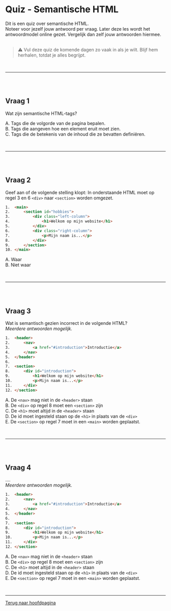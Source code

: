 # Quiz - Semantische HTML

Dit is een quiz over semantische HTML.
<br>
Noteer voor jezelf jouw antwoord per vraag. Later deze les wordt het antwoordmodel online gezet. Vergelijk dan zelf jouw antwoorden hiermee.
<br><br>

>⚠️ Vul deze quiz de komende dagen zo vaak in als je wilt. Blijf hem herhalen, totdat je alles begrijpt.

<br><hr><br><br>

## Vraag 1

Wat zijn semantische HTML-tags?

A. Tags die de volgorde van de pagina bepalen.
<br>
B. Tags die aangeven hoe een element eruit moet zien.
<br>
C. Tags die de betekenis van de inhoud die ze bevatten definiëren.

<br><hr><br><br>

## Vraag 2

Geef aan of de volgende stelling klopt: In onderstaande HTML moet op regel 3 en 6 `<div>` naar `<section>` worden omgezet.

```html
1.  <main>
2.      <section id="hobbies">
3.          <div class="left-column">
4.              <h1>Welkom op mijn website</h1>
5.          </div>
6.          <div class="right-column">
7.              <p>Mijn naam is...</p>
8.          </div>
9.      </section>
10. </main>
```

A. Waar
<br>
B. Niet waar

<br><hr><br><br>

## Vraag 3

Wat is semantisch gezien incorrect in de volgende HTML?
<br>*Meerdere antwoorden mogelijk.*

```html
1.  <header>
2.      <nav>
3.          <a href="#introduction">Introductie</a>
4.      </nav>
5.  </header>
6.  
7.  <section>
8.      <div id="introduction">
9.          <h1>Welkom op mijn website</h1>
10.         <p>Mijn naam is...</p>
11.     </div>
12. </section>
```

A. De `<nav>` mag niet in de `<header>` staan
<br>
B. De `<div>` op regel 8 moet een `<section>` zijn
<br>
C. De `<h1>` moet altijd in de `<header>` staan
<br>
D. De id moet ingesteld staan op de `<h1>` in plaats van de `<div>`
<br>
E. De `<section>` op regel 7 moet in een `<main>` worden geplaatst.

<br><hr><br><br>

## Vraag 4

....
<br>*Meerdere antwoorden mogelijk.*

```html
1.  <header>
2.      <nav>
3.          <a href="#introduction">Introductie</a>
4.      </nav>
5.  </header>
6.  
7.  <section>
8.      <div id="introduction">
9.          <h1>Welkom op mijn website</h1>
10.         <p>Mijn naam is...</p>
11.     </div>
12. </section>
```

A. De `<nav>` mag niet in de `<header>` staan
<br>
B. De `<div>` op regel 8 moet een `<section>` zijn
<br>
C. De `<h1>` moet altijd in de `<header>` staan
<br>
D. De id moet ingesteld staan op de `<h1>` in plaats van de `<div>`
<br>
E. De `<section>` op regel 7 moet in een `<main>` worden geplaatst.

<br><hr>

[Terug naar hoofdpagina](..)